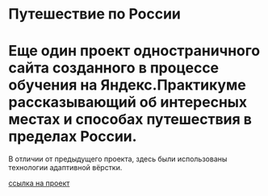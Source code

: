# **Путешествие по России**

# Еще один проект одностраничного сайта созданного в процессе обучения на Яндекс.Практикуме рассказывающий об интересных местах и способах путешествия в пределах России.
В отличии от предыдущего проекта, здесь были использованы технологии адаптивной вёрстки.

[ссылка на проект](https://evgeniydukhanov.github.io/russian-travel/)
